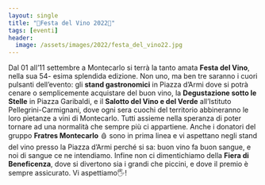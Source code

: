 ```yaml
---
layout: single
title: "🍷Festa del Vino 2022🍇"
tags: [eventi]
header:
  image: /assets/images/2022/festa_del_vino22.jpg
---
```


Dal 01 all’11 settembre a Montecarlo si terrà la tanto amata **Festa del Vino**, nella sua 54-
esima splendida edizione. Non uno, ma ben tre saranno i cuori pulsanti dell’evento: gli
**stand gastronomici** in Piazza d’Armi dove si potrà cenare o semplicemente acquistare del
buon vino, la **Degustazione sotto le Stelle** in Piazza Garibaldi, e il **Salotto del Vino e del
Verde** all’Istituto Pellegrini-Carmignani, dove ogni sera cuochi del territorio abbineranno
le loro pietanze a vini di Montecarlo.
Tutti assieme nella speranza di poter tornare ad una normalità che sempre più ci
appartiene.
Anche i donatori del gruppo **Fratres Montecarlo** 🩸 sono in prima linea e vi aspettano negli
stand del vino presso la Piazza d’Armi perché si sa: buon vino fa buon sangue, e noi di
sangue ce ne intendiamo.
Infine non ci dimentichiamo della **Fiera di Beneficenza**, dove si divertono sia i grandi
che piccini, e dove il premio è sempre assicurato.
Vi aspettiamo🖐️!
